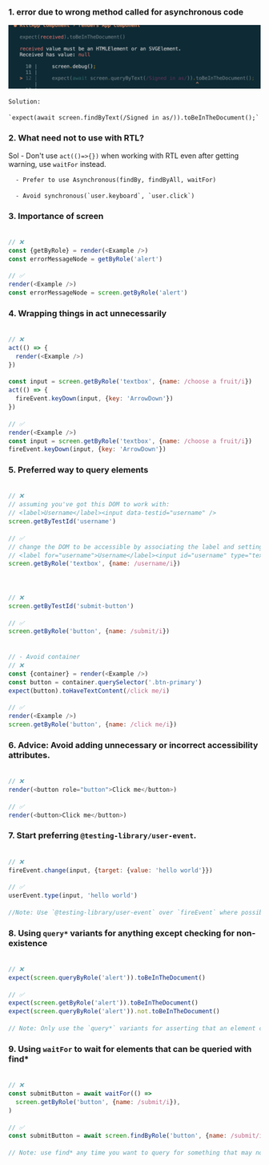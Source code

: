### 1. error due to wrong method called for asynchronous code
  <img src="error1.png" alt="error1" />
    
    Solution: 

    `expect(await screen.findByText(/Signed in as/)).toBeInTheDocument();`

### 2. What need not to use with RTL?

  Sol - Don't use `act(()=>{})` when working with RTL even after getting warning, use `waitFor` instead.   
      
      - Prefer to use Asynchronous(findBy, findByAll, waitFor)

      - Avoid synchronous(`user.keyboard`, `user.click`) 

### 3. Importance of screen

```js

// ❌
const {getByRole} = render(<Example />)
const errorMessageNode = getByRole('alert')

// ✅
render(<Example />)
const errorMessageNode = screen.getByRole('alert')

```

### 4. Wrapping things in act unnecessarily

```js

// ❌
act(() => {
  render(<Example />)
})

const input = screen.getByRole('textbox', {name: /choose a fruit/i})
act(() => {
  fireEvent.keyDown(input, {key: 'ArrowDown'})
})

// ✅
render(<Example />)
const input = screen.getByRole('textbox', {name: /choose a fruit/i})
fireEvent.keyDown(input, {key: 'ArrowDown'})

```

### 5. Preferred way to query elements

```js

// ❌
// assuming you've got this DOM to work with:
// <label>Username</label><input data-testid="username" />
screen.getByTestId('username')

// ✅
// change the DOM to be accessible by associating the label and setting the type
// <label for="username">Username</label><input id="username" type="text" />
screen.getByRole('textbox', {name: /username/i})



// ❌
screen.getByTestId('submit-button')

// ✅
screen.getByRole('button', {name: /submit/i})


// - Avoid container
// ❌
const {container} = render(<Example />)
const button = container.querySelector('.btn-primary')
expect(button).toHaveTextContent(/click me/i)

// ✅
render(<Example />)
screen.getByRole('button', {name: /click me/i})

```

### 6. Advice: Avoid adding unnecessary or incorrect accessibility attributes.

```js

// ❌
render(<button role="button">Click me</button>)

// ✅
render(<button>Click me</button>)

```

### 7. Start preferring `@testing-library/user-event`.

```js

// ❌
fireEvent.change(input, {target: {value: 'hello world'}})

// ✅
userEvent.type(input, 'hello world')

//Note: Use `@testing-library/user-event` over `fireEvent` where possible.

```

### 8. Using `query*` variants for anything except checking for non-existence

```js

// ❌
expect(screen.queryByRole('alert')).toBeInTheDocument()

// ✅
expect(screen.getByRole('alert')).toBeInTheDocument()
expect(screen.queryByRole('alert')).not.toBeInTheDocument()

// Note: Only use the `query*` variants for asserting that an element cannot be found.


```

### 9. Using `waitFor` to wait for elements that can be queried with find*

```js

// ❌
const submitButton = await waitFor(() =>
  screen.getByRole('button', {name: /submit/i}),
)

// ✅
const submitButton = await screen.findByRole('button', {name: /submit/i})

// Note: use find* any time you want to query for something that may not be available right away.

```